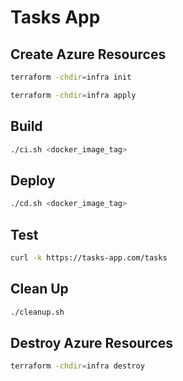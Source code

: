 # Tasks App

## Create Azure Resources

```bash
terraform -chdir=infra init
```

```bash
terraform -chdir=infra apply
```

## Build

```bash
./ci.sh <docker_image_tag>
```

## Deploy

```bash
./cd.sh <docker_image_tag>
```

## Test

```bash
curl -k https://tasks-app.com/tasks
```

## Clean Up

```bash
./cleanup.sh
```

## Destroy Azure Resources

```bash
terraform -chdir=infra destroy
```
